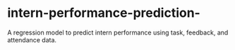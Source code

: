 # intern-performance-prediction-
A regression model to predict intern performance using task, feedback, and attendance data.

